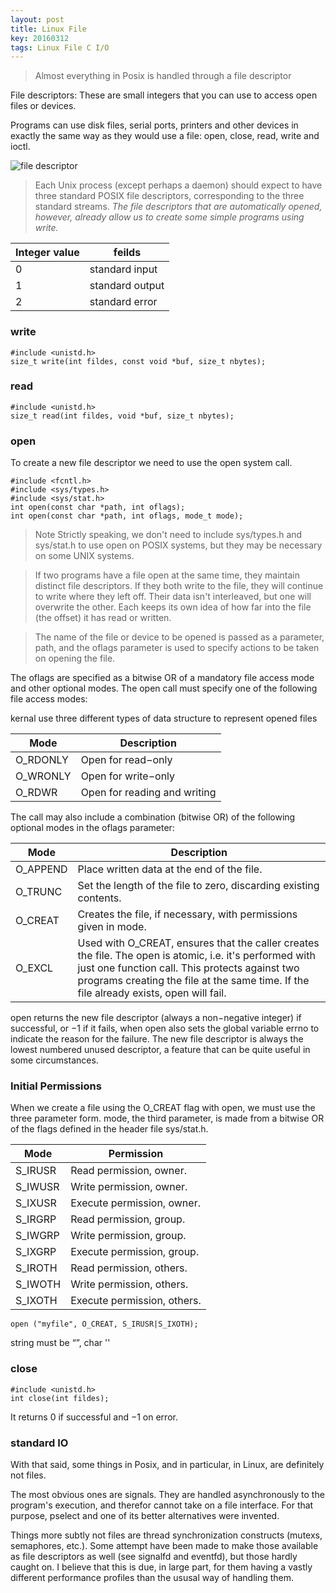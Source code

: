 ```yaml
---
layout: post
title: Linux File
key: 20160312
tags: Linux File C I/O
---
```


> Almost everything in Posix is handled through a file descriptor

File descriptors: These are small integers that you can use to access open files or devices.

Programs can use disk files, serial ports, printers and other devices in exactly the same way as they would use a file: open, close, read, write and ioctl.

![file descriptor](https://upload.wikimedia.org/wikipedia/commons/thumb/f/f8/File_table_and_inode_table.svg/460px-File_table_and_inode_table.svg.png)

> Each Unix process (except perhaps a daemon) should expect to have three standard POSIX file descriptors, corresponding to the three standard streams. *The file descriptors that are automatically opened, however, already allow us to create some simple programs using write.*

|Integer value|feilds|
|---|---|
|0|standard input|
|1|standard output|
|2|standard error|


### write

```
#include <unistd.h>
size_t write(int fildes, const void *buf, size_t nbytes);
```

### read

```
#include <unistd.h>
size_t read(int fildes, void *buf, size_t nbytes);
```

### open

To create a new file descriptor we need to use the open system call.

```
#include <fcntl.h>
#include <sys/types.h>
#include <sys/stat.h>
int open(const char *path, int oflags);
int open(const char *path, int oflags, mode_t mode);
```

>Note Strictly speaking, we don't need to include sys/types.h and sys/stat.h to use open on POSIX systems, but they may be necessary on some UNIX systems.

> If two programs have a file open at the same time, they maintain distinct file descriptors. If they both write to the file, they will continue to write where they left off. Their data isn't interleaved, but one will overwrite the other. Each keeps its own idea of how far into the file (the offset) it has read or written.

> The name of the file or device to be opened is passed as a parameter, path, and the oflags parameter is used to specify actions to be taken on opening the file.

The oflags are specified as a bitwise OR of a mandatory file access mode and other optional modes. The open
call must specify one of the following file access modes:


kernal use three different types of data structure to represent opened files

|Mode|Description|
|---|---|
|O_RDONLY|Open for read−only|
|O_WRONLY|Open for write−only|
|O_RDWR|Open for reading and writing|

The call may also include a combination (bitwise OR) of the following optional modes in the oflags
parameter:

|Mode|Description|
|---|---|
|O_APPEND|Place written data at the end of the file.|
|O_TRUNC |Set the length of the file to zero, discarding existing contents.|
|O_CREAT|Creates the file, if necessary, with permissions given in mode.|
|O_EXCL|Used with O_CREAT, ensures that the caller creates the file. The open is atomic, i.e. it's performed with just one function call. This protects against two programs creating the file at the same time. If the file already exists, open will fail.|

open returns the new file descriptor (always a non−negative integer) if successful, or −1 if it fails, when open also sets the global variable errno to indicate the reason for the failure. The new file descriptor is always the lowest numbered unused descriptor, a feature that can be quite useful in some circumstances.

### Initial Permissions

When we create a file using the O_CREAT flag with open, we must use the three parameter form. mode, the
third parameter, is made from a bitwise OR of the flags defined in the header file sys/stat.h.

|Mode|Permission|
|---|---|
|S_IRUSR| Read permission, owner.|
|S_IWUSR| Write permission, owner.|
|S_IXUSR| Execute permission, owner.|
|S_IRGRP| Read permission, group.|
|S_IWGRP| Write permission, group.|
|S_IXGRP| Execute permission, group.|
|S_IROTH| Read permission, others.|
|S_IWOTH| Write permission, others.|
|S_IXOTH| Execute permission, others.|

```
open ("myfile", O_CREAT, S_IRUSR|S_IXOTH);
```

string must be “”, char ''


### close

```
#include <unistd.h>
int close(int fildes);
```
It returns 0 if successful and −1 on error.


### standard IO

With that said, some things in Posix, and in particular, in Linux, are definitely not files.

The most obvious ones are signals. They are handled asynchronously to the program's execution, and therefor cannot take on a file interface. For that purpose, pselect and one of its better alternatives were invented.

Things more subtly not files are thread synchronization constructs (mutexs, semaphores, etc.). Some attempt have been made to make those available as file descriptors as well (see signalfd and eventfd), but those hardly caught on. I believe that this is due, in large part, for them having a vastly different performance profiles than the ususal way of handling them.
